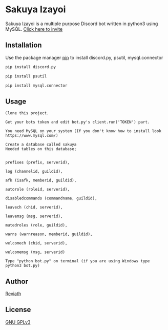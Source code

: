 # Sakuya Izayoi

Sakuya Izayoi is a multiple purpose Discord bot written in python3 using MySQL. [Click here to invite](https://discord.com/oauth2/authorize?client_id=808385152601817169&scope=bot&permissions=8)

## Installation

Use the package manager [pip](https://pip.pypa.io/en/stable/) to install discord.py, psutil, mysql.connector

```bash
pip install discord.py
```

```bash
pip install psutil
```

```bash
pip install mysql.connector
```

## Usage

```
Clone this project.
```

```
Get your bots token and edit bot.py's client.run('TOKEN') part.  
```

```
You need MySQL on your system (If you don't know how to install look https://www.mysql.com/)
```

```
Create a database called sakuya
Needed tables on this database;


prefixes (prefix, serverid),

log (channelid, guildid),

afk (isafk, memberid, guildid),

autorole (roleid, serverid),

disabledcommands (commandname, guildid),

leavech (chid, serverid),

leavemsg (msg, serverid),

mutedroles (role, guildid),

warns (warnreason, memberid, guildid),

welcomech (chid, serverid),

welcomemsg (msg, serverid)
```

```
Type "python bot.py" on terminal (if you are using Windows type python3 bot.py)
```

## Author

[Reviath](https://discord.com/users/770218429096656917/)

## License
[GNU GPLv3](LICENSE)
